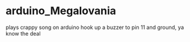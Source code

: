 # arduino_Megalovania
plays crappy song on arduino
hook up a buzzer to pin 11 and ground, ya know the deal

